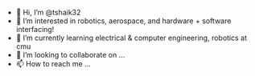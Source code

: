 - 👋 Hi, I’m @tshaik32
- 👀 I’m interested in robotics, aerospace, and hardware + software interfacing!
- 🌱 I’m currently learning electrical & computer engineering, robotics at cmu
- 💞️ I’m looking to collaborate on ...
- 📫 How to reach me ...

<!---
tshaik32/tshaik32 is a ✨ special ✨ repository because its `README.md` (this file) appears on your GitHub profile.
You can click the Preview link to take a look at your changes.
--->
